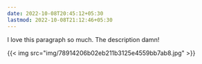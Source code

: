```yaml
---
date: 2022-10-08T20:45:12+05:30
lastmod: 2022-10-08T21:12:46+05:30
---
```


I love this paragraph so much. The description damn!

{{< img src="img/78914206b02eb211b3125e4559bb7ab8.jpg" >}}
